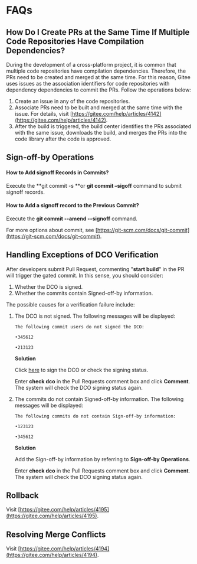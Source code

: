 # FAQs

## How Do I Create PRs at the Same Time If Multiple Code Repositories Have Compilation Dependencies?

During the development of a cross-platform project, it is common that multiple code repositories have compilation dependencies. Therefore, the PRs need to be created and merged at the same time. For this reason, Gitee uses issues as the association identifiers for code repositories with dependency dependencies to commit the PRs. Follow the operations below:

1. Create an issue in any of the code repositories.
2. Associate PRs need to be built and merged at the same time with the issue. For details, visit  [https://gitee.com/help/articles/4142](https://gitee.com/help/articles/4142).
3. After the build is triggered, the build center identifies the PRs associated with the same issue, downloads the build, and merges the PRs into the code library after the code is approved.

## Sign-off-by Operations

#### How to Add signoff Records in Commits?

Execute the **git commit -s **or **git commit –sigoff** command to submit signoff records.

#### How to Add a signoff record to the Previous Commit?

Execute the **git commit --amend --signoff** command.

For more options about commit, see [https://git-scm.com/docs/git-commit](https://git-scm.com/docs/git-commit).

## Handling Exceptions of DCO Verification

After developers submit Pull Request, commenting "**start build**" in the PR will trigger the gated commit. In this sense, you should consider:

1. Whether the DCO is signed.
2. Whether the commits contain Signed-off-by information.

The possible causes for a verification failure include:

1. The DCO is not signed. The following messages will be displayed:

   ```
   The following commit users do not signed the DCO:

   •345612

   •213123
   ```

   **Solution**

   Click [here](https://dco.arkui-x.cn) to sign the DCO or check the signing status. 

   Enter **check dco** in the Pull Requests comment box and click **Comment**. The system will check the DCO signing status again.

2. The commits do not contain Signed-off-by information. The following messages will be displayed:

   ```
   The following commits do not contain Sign-off-by information:

   •123123

   •345612
   ```

   **Solution**

   Add the Sign-off-by information by referring to **Sign-off-by Operations**.

   Enter **check dco** in the Pull Requests comment box and click **Comment**. The system will check the DCO signing status again.

## Rollback

Visit [https://gitee.com/help/articles/4195](https://gitee.com/help/articles/4195).

## Resolving Merge Conflicts

Visit [https://gitee.com/help/articles/4194](https://gitee.com/help/articles/4194).

